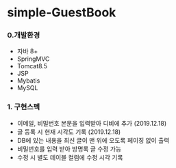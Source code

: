 # simple-GuestBook

### 0.개발환경
- 자바 8+
- SpringMVC
- Tomcat8.5
- JSP
- Mybatis
- MySQL

### 1. 구현스펙
- 이메일, 비밀번호 본문을 입력받아 디비에 추가 (2019.12.18)
- 글 등록 시 현재 시각도 기록 (2019.12.18)
- DB에 있는 내용을 최신 글이 맨 위에 오도록 페이징 없이 출력
- 비밀번호를 입력 받아 방명록 글 수정 가능
- 수정 시 별도 데이블 컬럼에 수정 시각 기록